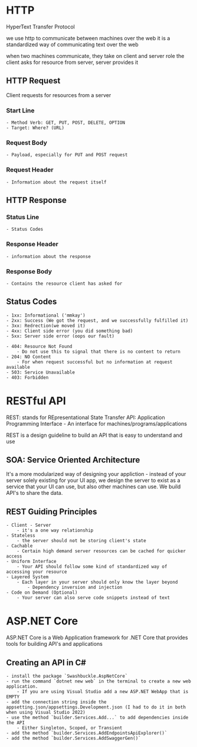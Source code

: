 # HTTP
HyperText Transfer Protocol

we use http to communicate between machines over the web
it is a standardized way of communicating text over the web

when two machines communicate, they take on client and server role the client asks for resource from server, server provides it

## HTTP Request
Client requests for resources from a server
### Start Line
    - Method Verb: GET, PUT, POST, DELETE, OPTION
    - Target: Where? (URL)
### Request Body
    - Payload, especially for PUT and POST request
### Request Header
    - Information about the request itself

## HTTP Response
### Status Line
    - Status Codes
### Response Header
    - information about the response
### Response Body
    - Contains the resource client has asked for

## Status Codes
    - 1xx: Informational ('mmkay') 
    - 2xx: Success (We got the request, and we successfully fulfilled it)
    - 3xx: Redrection(we moved it)
    - 4xx: Client side error (you did something bad)
    - 5xx: Server side error (oops our fault)

    - 404: Resource Not Found
        - Do not use this to signal that there is no content to return
    - 204: NO Content
        - For when request successful but no information at request available
    - 503: Service Unavailable
    - 403: Forbidden

# RESTful API
REST: stands for REpresentational State Transfer
API: Application Programming Interface
    - An interface for machines/programs/applications

REST is a design guideline to build an API that is easy to understand and use

## SOA: Service Oriented Architecture
It's a more modularized way of designing your appliction - instead of your server solely existing for your UI app, we design the server to exist as a service that your UI can use, but also other machines can use. We build API's to share the data.

## REST Guiding Principles
    - Client - Server
        - it's a one way relationship
    - Stateless
        - the server should not be storing client's state
    - Cachable
        - Certain high demand server resources can be cached for quicker access
    - Uniform Interface
        - Your API should follow some kind of standardized way of accessing your resource
    - Layered System
        - Each layer in your server should only know the layer beyond
            - Dependency inversion and injection
    - Code on Demand (Optional)
        - Your server can also serve code snippets instead of text

# ASP.NET Core
ASP.NET Core is a Web Application framework for .NET Core that provides tools for building API's and applications

## Creating an API in C#
    - install the package `Swashbuckle.AspNetCore`
    - run the command `dotnet new web` in the terminal to create a new web application.
        - If you are using Visual Studio add a new ASP.NET WebApp that is EMPTY
    - add the connection string inside the appsetting.json/appsettings.Development.json (I had to do it in both when using Visual Studio 2022)
    - use the method `builder.Services.Add...` to add dependencies inside the API 
        - Either Singleton, Scoped, or Transient
    - add the method `builder.Services.AddEndpointsApiExplorer()`
    - add the method `builder.Services.AddSwaggerGen()`
